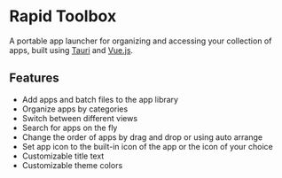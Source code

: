 # Rapid Toolbox

A portable app launcher for organizing and accessing your collection of apps, built using [Tauri](https://tauri.app/) and [Vue.js](https://vuejs.org/).

## Features

- Add apps and batch files to the app library
- Organize apps by categories
- Switch between different views
- Search for apps on the fly
- Change the order of apps by drag and drop or using auto arrange
- Set app icon to the built-in icon of the app or the icon of your choice
- Customizable title text
- Customizable theme colors

